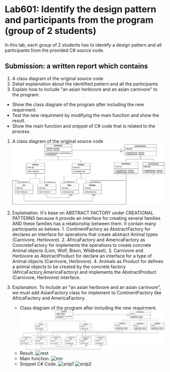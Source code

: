 # Lab601: Identify the design pattern and participants from the program (group of 2 students)

In this lab, each group of 2 students has to identify a design pattern and all participants 
from the provided C# source code. 

## Submission: a written report which contains

1. A class diagram of the original source code
2. Detail explaination about the identified pattern and all the participants
3. Explain how to include "an asian herbivore and an asian carnivore" to the program: 
  - Show the class diagram of the program after including the new requirment.
  - Test the new requirment by modifying the main function and show the result.
  - Show the main function and snippet of C# code that is related to the process.

1. A class diagram of the original source code
	![bfdi](https://raw.githubusercontent.com/cpe200-158-sec1-0559/week-6/master/week6/Lab601/LAB601BF.jpg)

2. Explaination.
	It's base on ABSTRACT FACTORY under CREATIONAL PATTERNS because it provide an interface for creating several families AND these families has a relationship between them. 
	It contain many participants as belows.
		1. ContinentFactory as AbstractFactory for declares an interface for operations that create abstract Animal types (Carnivore, Herbivore).
		2. AfricaFactory and AmericaFactory as ConcreteFactory for implements the operations to create concrete Animal objects (Lion, Wolf, Bison, Wildbeast).
		3. Carnivore and Herbivore as AbstractProduct for declare an interface for a type of Animal objects (Carnivore, Herbivore).
		4. Animals as Product for defines a animal objects to be created by the concrete factory (AfricaFactory,AmericaFactory) and implements the AbstractProduct (Carnivore, Herbivore) interface.

3. Explanation.
	To include an "an asian herbivore and an asian carnivore", we must add AsianFactory class for implement to ContinentFactory like AfricaFactory and AmericaFactory.
	- Class diagram of the program after including the new requirment.
		![afdi](https://raw.githubusercontent.com/cpe200-158-sec1-0559/week-6/master/week6/Lab601/LAB602AF.jpg)
	- Result.
		![rest]()
	- Main function.
		![mn]()
	- Snippet C# Code.
		![snip1]()
		![snip2]()
